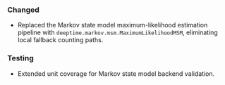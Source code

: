 ### Changed
- Replaced the Markov state model maximum-likelihood estimation pipeline with `deeptime.markov.msm.MaximumLikelihoodMSM`, eliminating local fallback counting paths.

### Testing
- Extended unit coverage for Markov state model backend validation.
